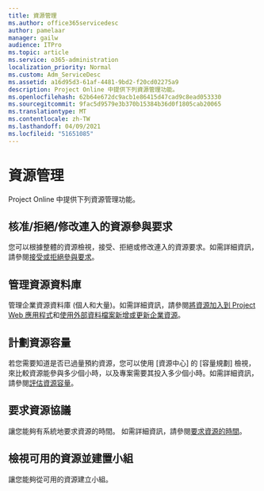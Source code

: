 ```yaml
---
title: 資源管理
ms.author: office365servicedesc
author: pamelaar
manager: gailw
audience: ITPro
ms.topic: article
ms.service: o365-administration
localization_priority: Normal
ms.custom: Adm_ServiceDesc
ms.assetid: a16d95d3-61af-4481-9bd2-f20cd02275a9
description: Project Online 中提供下列資源管理功能。
ms.openlocfilehash: 62b64e672dc9acb1e86415d47cad9c8ead053330
ms.sourcegitcommit: 9fac5d9579e3b370b15384b36d0f1805cab20065
ms.translationtype: MT
ms.contentlocale: zh-TW
ms.lasthandoff: 04/09/2021
ms.locfileid: "51651085"
---
```

# <a name="resource-management"></a>資源管理

Project Online 中提供下列資源管理功能。
  
## <a name="approverejectmodify-incoming-resource-engagement-requests"></a>核准/拒絕/修改連入的資源參與要求

您可以根據整體的資源檢視，接受、拒絕或修改連入的資源要求。如需詳細資訊，請參閱[接受或拒絕參與要求](https://go.microsoft.com/fwlink/?LinkID=823659&amp;clcid=0x409)。
  
## <a name="manage-resource-pool"></a>管理資源資料庫

管理企業資源資料庫 (個人和大量)。如需詳細資訊，請參閱[將資源加入到 Project Web 應用程式](https://go.microsoft.com/fwlink/?LinkID=823660&amp;clcid=0x409)和[使用外部資料檔案新增或更新企業資源](https://go.microsoft.com/fwlink/?LinkID=823661&amp;clcid=0x409)。
  
## <a name="plan-resource-capacity"></a>計劃資源容量

若您需要知道是否已過量預約資源，您可以使用 [資源中心] 的 [容量規劃] 檢視，來比較資源能參與多少個小時，以及專案需要其投入多少個小時。如需詳細資訊，請參閱[評估資源容量](https://go.microsoft.com/fwlink/?LinkID=823662&amp;clcid=0x409)。
  
## <a name="request-resource-agreements"></a>要求資源協議

讓您能夠有系統地要求資源的時間。 如需詳細資訊，請參閱[要求資源的時間](https://go.microsoft.com/fwlink/?LinkID=823663&amp;clcid=0x409)。
  
## <a name="view-available-resources-and-build-teams"></a>檢視可用的資源並建置小組

讓您能夠從可用的資源建立小組。
  